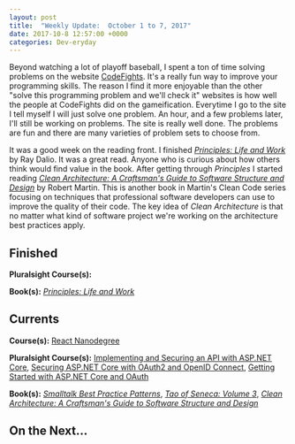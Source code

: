 ```yaml
---
layout: post
title:  "Weekly Update:  October 1 to 7, 2017"
date: 2017-10-8 12:57:00 +0000
categories: Dev-eryday
---
```

Beyond watching a lot of playoff baseball, I spent a ton of time solving problems on the website [CodeFights][cf]. It's a really fun way to improve your programming skills. The reason I find it more enjoyable than the other "solve this programming problem and we'll check it" websites is how well the people at CodeFights did on the gameification. Everytime I go to the site I tell myself I will just solve one problem.  An hour, and a few problems later, I'll still be working on problems. The site is really well done. The problems are fun and there are many varieties of problem sets to choose from. 

It was a good week on the reading front. I finished *[Principles: Life and Work][pri]* by Ray Dalio. It was a great read. Anyone who is curious about how others think would find value in the book. After getting through *Principles* I started reading *[Clean Architecture: A Craftsman's Guide to Software Structure and Design][clean]* by Robert Martin. This is another book in Martin's Clean Code series focusing on techniques that professional software developers can use to improve the quality of their code. The key idea of *Clean Architecture* is that no matter what kind of software project we're working on the architecture best practices apply.


Finished
--------
**Pluralsight Course(s):** 

**Book(s):** *[Principles: Life and Work][pri]*

Currents
--------
**Course(s):** [React Nanodegree][rnd]

**Pluralsight Course(s):** [Implementing and Securing an API with ASP.NET Core][core], [Securing ASP.NET Core with OAuth2 and OpenID Connect][secure], [Getting Started with ASP.NET Core and OAuth][core2]

**Book(s):** *[Smalltalk Best Practice Patterns][sbp]*, *[Tao of Seneca: Volume 3][tao]*, *[Clean Architecture: A Craftsman's Guide to Software Structure and Design][clean]*

On the Next...
--------


[core]: https://app.pluralsight.com/library/courses/aspdotnetcore-implementing-securing-api/table-of-contents
[sbp]: https://www.amazon.com/Smalltalk-Best-Practice-Patterns-Kent/dp/013476904X
[rnd]: https://www.udacity.com/course/react-nanodegree--nd019
[tao]: https://tim.blog/2017/07/06/tao-of-seneca/
[secure]: https://app.pluralsight.com/library/courses/asp-dotnet-core-oauth2-openid-connect-securing/table-of-contents
[ux]: https://app.pluralsight.com/library/courses/flux-redux-mastering/table-of-contents
[rl]: https://code.facebook.com/posts/300798627056246
[pri]: https://www.amazon.com/Principles-Life-Work-Ray-Dalio-ebook/dp/B071CTK28D/ref=sr_1_1?ie=UTF8&qid=1506360609&sr=8-1&keywords=principles
[node]: https://app.pluralsight.com/library/courses/play-by-play-node-web-api-john-papa-sam-artioli/table-of-contents
[core2]: https://app.pluralsight.com/library/courses/asp-dot-net-core-oauth/table-of-contents
[grok]: https://www.amazon.com/Grokking-Algorithms-illustrated-programmers-curious/dp/1617292230/
[mf]: https://github.com/jpniederer/reactnd-MobileFlashcards
[clean]: https://www.amazon.com/Clean-Architecture-Craftsmans-Software-Structure/dp/0134494164/
[cf]: https://codefights.com/